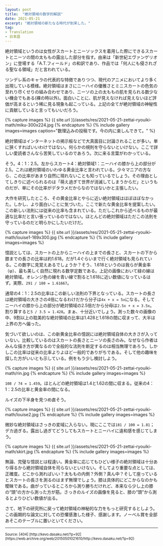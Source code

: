 ```yaml
---
layout: post
title:  "絶対領域の数学的解説"
date: 2021-05-21
excerpt: "絶対領域の新たなる時代が到来した。"
tag:
- Translation
- 日本語
---
```


絶対領域というのは女性がスカートとニーソックスを着用した際にできるスカートとニーソの間の太ももの露出した部分を指す。由来は「新世紀エヴァンゲリオン」に登場する「A.T.フィールド」の和訳であり、作品では「何人にも侵されざる聖なる領域」だと言われている。

ツンデレ系のキャラの代表的な特徴でありつつ、現代のアニメにおいてより多く出現している模様。絶対領域はまさにニーハイの優雅さとミニスカートの色気の至れり尽くせりの組み合わせであり、ニーソの上の太ももの肌を見られる数少ない機会でもある(裸の時以外)。面白いことに、肌が見えなければ見えないほど評価が高まるという稀に見る現象も起こっている。上記の全てが絶対領域の神秘性に貢献していると言ってもいいだろう。

{% capture images %}
    {{ site.url }}/assets/res/2021-05-21-zettai-ryouiki-math/miku-300x224.jpg
{% endcapture %}
{% include gallery images=images
caption="数理込みの投稿です。今の内に楽しんできて。" %}

絶対領域はインターネットの掲示板などで大真面目に討論されることが多い。単に狭くすればいいわけではない。何らかの規則を守らないといけない。ここで詳しい愛読者さんなら苦笑しているのであろう。次に来る言葉がわかっている。

そう。4：1：2.5。左からスカート4：絶対領域1：ニーハイの膝から上の部分が2.5。これは絶対領域のいわゆる黄金比率と言われている。少々マニアの方なら、この比率があまり自然に現れないことも知っているでしょう。その理由としてしきりに述べられるのは「萌え過ぎて世界が消滅してしまうからだ」というものだが、単にその比率がデタラメだからなのではないかと主張したい。

大作を研究したところ、その黄金比率とやらに近い絶対領域はほぼほぼなかった。しかし、より面白いことに気づいた。ここで新たな黄金比率を提案したい。この新しい法則には従来の比率も含まれている。ただしこれから述べるものが最適な比率だと言い張っているのではない。ほとんどの絶対領域はただこの法則を守っているのだと明らかにしたいだけだ。

{% capture images %}
    {{ site.url }}/assets/res/2021-05-21-zettai-ryouiki-math/louise1-169x300.jpg
{% endcapture %}
{% include gallery images=images %}

憶説としては、スカートの上からニーハイの上までの長さと、スカートの下から膝までの長さの比率は約1.618。だが1.4ぐらいまで行く絶対領域も見られている。この数字に見覚えあるでしょうか？そう、1.618というのは我らが黄金率（φ）、最も美しく自然に現れる数学定数である。上記の画像において緑の線は絶対領域。オレンジ色の線を青い線で割ると1.618に近い数値になっているはず。実際、`291 / 180 = 1.61667`。

通常の4：1：2.5の比率はこの新しい法則の下界となっている。スカートの長さは絶対領域の大きさの4倍になるわけだから分子は`4x + x = 5x`になる。そしてニーハイの膝から上の部分が絶対領域の2.5倍だから分母は`2.5x + x = 3.5x`。割り算すると`5 / 3.5 = 1.428`。まぁ、十分近いでしょう。測った数々の画像の中、9割以上の耽美的な絶対領域の比率は1.428と1.618の間に収まって、大半は上界の方へ偏った。

気づいて欲しいのは、この新黄金比率の憶説には絶対領域自体の大きさが入っていない。比較しているのはスカートの長さとニーソの長さのみ。なぜなら作者はみんな描き方が異なるので全般的な法則を断定するのは相当無理であろう。しかしこの比率は従来の比率よりよほど一般的でありがちである。そして他の趣味を探した方がいいとも示している。例をもう少し検討しよう。

{% capture images %}
    {{ site.url }}/assets/res/2021-05-21-zettai-ryouiki-math/rin.jpg
{% endcapture %}
{% include gallery images=images %}

`108 / 74 = 1.459`。ほとんどの絶対領域は1.4と1.62の間に収まる。従来の4：1：2.5の比率と黄金率の間になる。

ルイズの下半身を見つめ直そう。

{% capture images %}
    {{ site.url }}/assets/res/2021-05-21-zettai-ryouiki-math/louise2.jpg
{% endcapture %}
{% include gallery images=images %}

微妙な絶対領域はさっきの変域に入らない。現にここでは`181 / 100 = 1.81`；デカ過ぎる。露出し過ぎてどうしてもスカートとニーハイに違和感を感じてしまう。

{% capture images %}
    {{ site.url }}/assets/res/2021-05-21-zettai-ryouiki-math/skirt.jpg
{% endcapture %}
{% include gallery images=images %}

無論、完璧な憶説とは程遠い。黄金率に応じてもひどい様子の絶対領域は十分あり得るから絶対領域自体を司らないといけない。そしてより重要な点としては、正確度。どこから測ればいい？太ももの内側？外側？真ん中？そして座っているとスカートの長さを測るのはまず無理でしょう。膝は具体的にどこからなのかも曖昧である。曲がっているところから測り勝ちだけれど、本来なら少し上の膝の“頭”の方から測った方が筋。さっきのルイズの画像を見ると、膝の“頭”から測るとよりひどい数値が出る。

さて、地下の研究所に戻って絶対領域の神秘的な力をもっと研究するとしよう。この画期的な論文に対しての恐懼感激した様子、感謝します。ノーベル賞を全部あそこのテーブルに置いといてください。

---

<small>
Source: [404] [http://kevo.dasaku.net/?p=92](https://web.archive.org/web/20150501021610/http://kevo.dasaku.net/?p=92)
</small>
